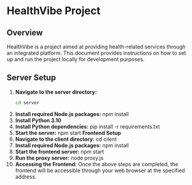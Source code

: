 # HealthVibe Project

## Overview

HealthVibe is a project aimed at providing health-related services through an integrated platform. This document provides instructions on how to set up and run the project locally for development purposes.

## Server Setup

1. **Navigate to the server directory:**
   ```bash
   cd server
2. **Install required Node.js packages:**
   npm install
3. **Install Python 3.10**
4. **Install Python dependencies:**
   pip install -r requirements.txt
5. **Start the server:**
   npm start
**Frontend Setup**
1. **Navigate to the client directory:**
   cd cilent
2. **Install required Node.js packages:**
   npm install
3. **Start the frontend server:**
   npm start
4. **Run the proxy server:**
   node proxy.js
5. **Accessing the Frontend:**
   Once the above steps are completed, the frontend will be accessible through your web browser at the specified address.
   ```
